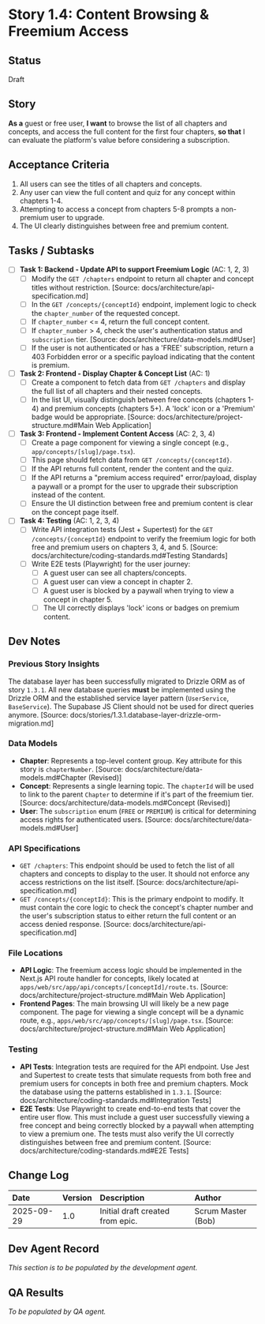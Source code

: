 # Story 1.4: Content Browsing & Freemium Access

## Status
Draft

## Story
**As a** guest or free user,
**I want** to browse the list of all chapters and concepts, and access the full content for the first four chapters,
**so that** I can evaluate the platform's value before considering a subscription.

## Acceptance Criteria
1.  All users can see the titles of all chapters and concepts.
2.  Any user can view the full content and quiz for any concept within chapters 1-4.
3.  Attempting to access a concept from chapters 5-8 prompts a non-premium user to upgrade.
4.  The UI clearly distinguishes between free and premium content.

## Tasks / Subtasks
- [ ] **Task 1: Backend - Update API to support Freemium Logic** (AC: 1, 2, 3)
    - [ ] Modify the `GET /chapters` endpoint to return all chapter and concept titles without restriction. [Source: docs/architecture/api-specification.md]
    - [ ] In the `GET /concepts/{conceptId}` endpoint, implement logic to check the `chapter_number` of the requested concept.
    - [ ] If `chapter_number` <= 4, return the full concept content.
    - [ ] If `chapter_number` > 4, check the user's authentication status and `subscription` tier. [Source: docs/architecture/data-models.md#User]
    - [ ] If the user is not authenticated or has a 'FREE' subscription, return a 403 Forbidden error or a specific payload indicating that the content is premium.
- [ ] **Task 2: Frontend - Display Chapter & Concept List** (AC: 1)
    - [ ] Create a component to fetch data from `GET /chapters` and display the full list of all chapters and their nested concepts.
    - [ ] In the list UI, visually distinguish between free concepts (chapters 1-4) and premium concepts (chapters 5+). A 'lock' icon or a 'Premium' badge would be appropriate. [Source: docs/architecture/project-structure.md#Main Web Application]
- [ ] **Task 3: Frontend - Implement Content Access** (AC: 2, 3, 4)
    - [ ] Create a page component for viewing a single concept (e.g., `app/concepts/[slug]/page.tsx`).
    - [ ] This page should fetch data from `GET /concepts/{conceptId}`.
    - [ ] If the API returns full content, render the content and the quiz.
    - [ ] If the API returns a "premium access required" error/payload, display a paywall or a prompt for the user to upgrade their subscription instead of the content.
    - [ ] Ensure the UI distinction between free and premium content is clear on the concept page itself.
- [ ] **Task 4: Testing** (AC: 1, 2, 3, 4)
    - [ ] Write API integration tests (Jest + Supertest) for the `GET /concepts/{conceptId}` endpoint to verify the freemium logic for both free and premium users on chapters 3, 4, and 5. [Source: docs/architecture/coding-standards.md#Testing Standards]
    - [ ] Write E2E tests (Playwright) for the user journey:
        - [ ] A guest user can see all chapters/concepts.
        - [ ] A guest user can view a concept in chapter 2.
        - [ ] A guest user is blocked by a paywall when trying to view a concept in chapter 5.
        - [ ] The UI correctly displays 'lock' icons or badges on premium content.

## Dev Notes

### Previous Story Insights
The database layer has been successfully migrated to Drizzle ORM as of story `1.3.1`. All new database queries **must** be implemented using the Drizzle ORM and the established service layer pattern (`UserService`, `BaseService`). The Supabase JS Client should not be used for direct queries anymore. [Source: docs/stories/1.3.1.database-layer-drizzle-orm-migration.md]

### Data Models
-   **Chapter**: Represents a top-level content group. Key attribute for this story is `chapterNumber`. [Source: docs/architecture/data-models.md#Chapter (Revised)]
-   **Concept**: Represents a single learning topic. The `chapterId` will be used to link to the parent `Chapter` to determine if it's part of the freemium tier. [Source: docs/architecture/data-models.md#Concept (Revised)]
-   **User**: The `subscription` enum (`FREE` or `PREMIUM`) is critical for determining access rights for authenticated users. [Source: docs/architecture/data-models.md#User]

### API Specifications
-   `GET /chapters`: This endpoint should be used to fetch the list of all chapters and concepts to display to the user. It should not enforce any access restrictions on the list itself. [Source: docs/architecture/api-specification.md]
-   `GET /concepts/{conceptId}`: This is the primary endpoint to modify. It must contain the core logic to check the concept's chapter number and the user's subscription status to either return the full content or an access denied response. [Source: docs/architecture/api-specification.md]

### File Locations
-   **API Logic**: The freemium access logic should be implemented in the Next.js API route handler for concepts, likely located at `apps/web/src/app/api/concepts/[conceptId]/route.ts`. [Source: docs/architecture/project-structure.md#Main Web Application]
-   **Frontend Pages**: The main browsing UI will likely be a new page component. The page for viewing a single concept will be a dynamic route, e.g., `apps/web/src/app/concepts/[slug]/page.tsx`. [Source: docs/architecture/project-structure.md#Main Web Application]

### Testing
-   **API Tests**: Integration tests are required for the API endpoint. Use Jest and Supertest to create tests that simulate requests from both free and premium users for concepts in both free and premium chapters. Mock the database using the patterns established in `1.3.1`. [Source: docs/architecture/coding-standards.md#Integration Tests]
-   **E2E Tests**: Use Playwright to create end-to-end tests that cover the entire user flow. This must include a guest user successfully viewing a free concept and being correctly blocked by a paywall when attempting to view a premium one. The tests must also verify the UI correctly distinguishes between free and premium content. [Source: docs/architecture/coding-standards.md#E2E Tests]

## Change Log

| Date | Version | Description | Author |
| :--- | :--- | :--- | :--- |
| 2025-09-29 | 1.0 | Initial draft created from epic. | Scrum Master (Bob) |

## Dev Agent Record
*This section is to be populated by the development agent.*

## QA Results
*To be populated by QA agent.*
